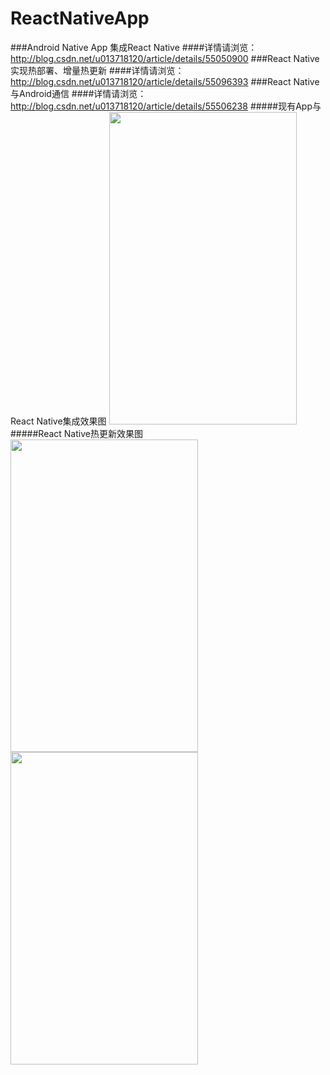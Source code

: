# ReactNativeApp
###Android Native App 集成React Native
####详情请浏览：http://blog.csdn.net/u013718120/article/details/55050900
###React Native 实现热部署、增量热更新 
####详情请浏览：http://blog.csdn.net/u013718120/article/details/55096393
###React Native与Android通信 
####详情请浏览：http://blog.csdn.net/u013718120/article/details/55506238
#####现有App与React Native集成效果图
<img width="300" height="500" src="http://img.blog.csdn.net/20170213212617880"/>
#####React Native热更新效果图
<img width="300" height="500" src="http://img.blog.csdn.net/20170216215331249"/>
<img width="300" height="500" src="http://img.blog.csdn.net/20170216221010378"/>
